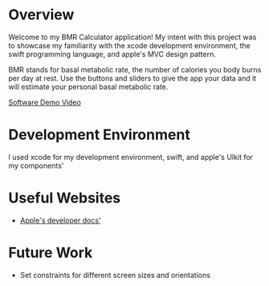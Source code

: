 # Overview

Welcome to my BMR Calculator application! My intent with this project was to showcase my familiarity with the xcode development environment, the swift programming language, and apple's MVC design pattern.

BMR stands for basal metabolic rate, the number of calories you body burns per day at rest. Use the buttons and sliders to give the app your data and it will estimate your personal basal metabolic rate.

[Software Demo Video](https://youtu.be/0LxAEixPgEA)

# Development Environment

I used xcode for my development environment, swift, and apple's UIkit for my components'

# Useful Websites

* [Apple's developer docs'](https://developer.apple.com/)

# Future Work

* Set constraints for different screen sizes and orientations
